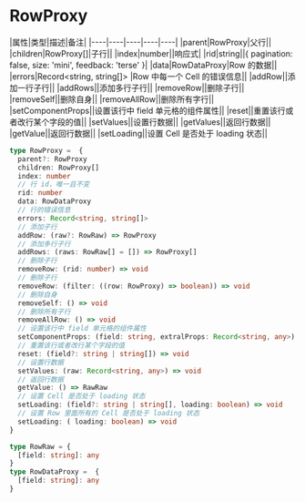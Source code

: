 # RowProxy

|属性|类型|描述|备注|
|----|----|----|----|----|
|parent|RowProxy|父行||
|children|RowProxy[]|子行||
|index|number||响应式|
|rid|string||{ pagination: false, size: 'mini', feedback: 'terse' }|
|data|RowDataProxy|Row 的数据||
|errors|Record<string, string[]> |Row 中每一个 Cell 的错误信息||
|addRow||添加一行子行||
|addRows||添加多行子行||
|removeRow||删除子行||
|removeSelf||删除自身||
|removeAllRow||删除所有字行||
|setComponentProps||设置该行中 field 单元格的组件属性||
|reset||重置该行或者改行某个字段的值||
|setValues||设置行数据||
|getValues||返回行数据||
|getValue||返回行数据||
|setLoading||设置 Cell 是否处于 loading 状态||

```typescript
type RowProxy =  {
  parent?: RowProxy
  children: RowProxy[]
  index: number
  // 行 id，唯一且不变
  rid: number
  data: RowDataProxy
  // 行的错误信息
  errors: Record<string, string[]> 
  // 添加子行
  addRow: (raw?: RowRaw) => RowProxy
  // 添加多行子行
  addRows: (raws: RowRaw[] = []) => RowProxy[] 
  // 删除子行
  removeRow: (rid: number) => void 
  // 删除子行
  removeRow: (filter: ((row: RowProxy) => boolean)) => void
  // 删除自身
  removeSelf: () => void 
  // 删除所有子行
  removeAllRow: () => void 
  // 设置该行中 field 单元格的组件属性
  setComponentProps: (field: string, extralProps: Record<string, any>) => void
  // 重置该行或者改行某个字段的值 
  reset: (field?: string | string[]) => void 
  // 设置行数据
  setValues: (raw: Record<string, any>) => void 
  // 返回行数据
  getValue: () => RawRaw
  // 设置 Cell 是否处于 loading 状态
  setLoading: (field?: string | string[], loading: boolean) => void
  // 设置 Row 里面所有的 Cell 是否处于 loading 状态
  setLoading: ( loading: boolean) => void 
}

type RowRaw = {
  [field: string]: any
}
type RowDataProxy =  {
  [field: string]: any
}
```
